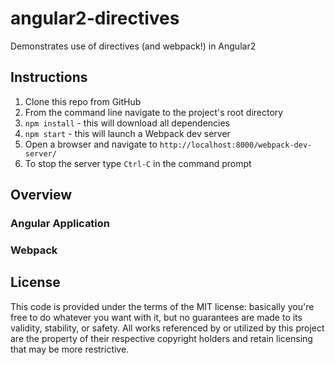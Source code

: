 # angular2-directives
Demonstrates use of directives (and webpack!) in Angular2

## Instructions
1. Clone this repo from GitHub
2. From the command line navigate to the project's root directory
3. `npm install` - this will download all dependencies
4. `npm start` - this will launch a Webpack dev server
5. Open a browser and navigate to `http://localhost:8000/webpack-dev-server/`
6. To stop the server type `Ctrl-C` in the command prompt

## Overview
### Angular Application

### Webpack

## License
This code is provided under the terms of the MIT license: basically you're free to do whatever you want with it, but no guarantees are made to its validity, stability, or safety. All works referenced by or utilized by this project are the property of their respective copyright holders and retain licensing that may be more restrictive.
